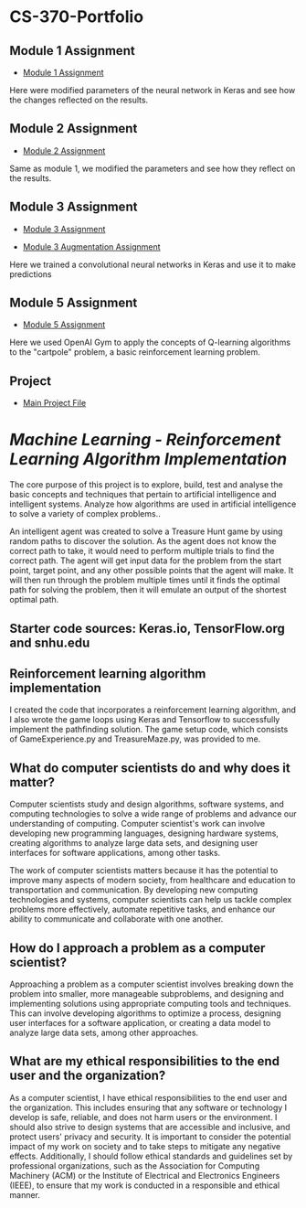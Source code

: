 # CS-370-Portfolio

## Module 1 Assignment
- [Module 1 Assignment](Module-1-Assignment/Uzoho_Kennedy_Assignment1.ipynb)

Here were modified parameters of the neural network in Keras and see how the changes reflected on the results.

## Module 2 Assignment
- [Module 2 Assignment](Module-2-Assignment/Uzoho_Kennedy_Assignment2.ipynb)

Same as module 1, we modified the parameters and see how they reflect on the results.

## Module 3 Assignment
- [Module 3 Assignment](Module-3-Assignment/Uzoho_Kennedy_Assignment3.ipynb)

- [Module 3 Augmentation Assignment ](Module-3-Assignment/Uzoho_Kennedy_Assignment3-1_Augmentation.ipynb)

Here we trained a convolutional neural networks in Keras and use it to make predictions

## Module 5 Assignment
- [Module 5 Assignment](Module-5-Assignment/Uzoho_Kennedy_Assignment5.ipynb)

Here we used OpenAI Gym to apply the concepts of Q-learning algorithms to the "cartpole" problem, a basic reinforcement learning problem.

## Project 
- [Main Project File](Project/Uzoho_Kennedy_ProjectTwo.ipynb)


# _Machine Learning - Reinforcement Learning Algorithm Implementation_

The core purpose of this project is to explore, build, test and analyse the basic concepts and techniques that pertain to artificial intelligence and intelligent systems.
Analyze how algorithms are used in artificial intelligence to solve a variety of complex problems..

An intelligent agent was created to solve a Treasure Hunt game by using random paths to discover the solution. As the agent does not know the correct path to take, it would need to perform multiple trials to find the correct path. The agent will get input data for the problem from the start point, target point, and any other possible points that the agent will make. It will then run through the problem multiple times until it finds the optimal path for solving the problem, then it will emulate an output of the shortest optimal path.

## Starter code sources: Keras.io, TensorFlow.org and snhu.edu

## Reinforcement learning algorithm implementation
I created the code that incorporates a reinforcement learning algorithm, and I also wrote the game loops using Keras and Tensorflow to successfully implement the pathfinding solution. The game setup code, which consists of GameExperience.py and TreasureMaze.py, was provided to me.

## What do computer scientists do and why does it matter?
Computer scientists study and design algorithms, software systems, and computing technologies to solve a wide range of problems and advance our understanding of computing. Computer scientist's work can involve developing new programming languages, designing hardware systems, creating algorithms to analyze large data sets, and designing user interfaces for software applications, among other tasks.

The work of computer scientists matters because it has the potential to improve many aspects of modern society, from healthcare and education to transportation and communication. By developing new computing technologies and systems, computer scientists can help us tackle complex problems more effectively, automate repetitive tasks, and enhance our ability to communicate and collaborate with one another.

## How do I approach a problem as a computer scientist?
Approaching a problem as a computer scientist involves breaking down the problem into smaller, more manageable subproblems, and designing and implementing solutions using appropriate computing tools and techniques. This can involve developing algorithms to optimize a process, designing user interfaces for a software application, or creating a data model to analyze large data sets, among other approaches.


## What are my ethical responsibilities to the end user and the organization?
As a computer scientist, I have ethical responsibilities to the end user and the organization. This includes ensuring that any software or technology I develop is safe, reliable, and does not harm users or the environment. I should also strive to design systems that are accessible and inclusive, and protect users' privacy and security. It is important to consider the potential impact of my work on society and to take steps to mitigate any negative effects. Additionally, I should follow ethical standards and guidelines set by professional organizations, such as the Association for Computing Machinery (ACM) or the Institute of Electrical and Electronics Engineers (IEEE), to ensure that my work is conducted in a responsible and ethical manner.
